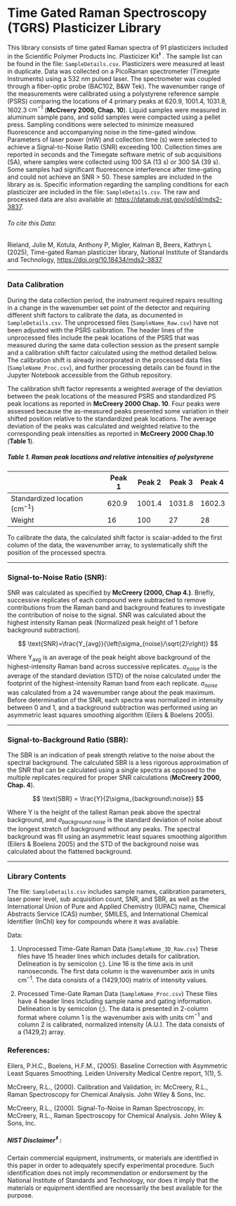 # Time Gated Raman Spectroscopy (TGRS) Plasticizer Library

This library consists of time gated Raman spectra of 91 plasticizers included in the Scientific Polymer Products Inc. Plasticizer Kit<sup>‡ </sup>. The sample list can be found in the file: `SampleDetails.csv`. Plasticizers were measured at least in duplicate. Data was collected on a PicoRaman spectrometer (Timegate Instruments) using a 532 nm pulsed laser. The spectrometer was coupled through a fiber-optic probe (BAC102, B&W Tek). The wavenumber range of the measurements were calibrated using a polystyrene reference sample (PSRS) comparing the locations of 4 primary peaks at 620.9, 1001.4, 1031.8, 1602.3 $\textsf{cm}^{-1}$ (**McCreery 2000, Chap. 10**). Liquid samples were measured in aluminum sample pans, and solid samples were compacted using a pellet press. Sampling conditions were selected to minimize measured fluorescence and accompanying noise in the time-gated window. Parameters of laser power (mW) and collection time (s) were selected to achieve a Signal-to-Noise Ratio (SNR) exceeding 100. Collection times are reported in seconds and the Timegate software metric of sub acquisitions (SA), where samples were collected using 100 SA (13 s) or 300 SA (39 s). Some samples had significant fluorescence interference after time-gating and could not achieve an SNR > 50. These samples are included in the library as is.
Specific information regarding the sampling conditions for each plasticizer are included in the file: `SampleDetails.csv`. The raw and processed data are also available at: https://datapub.nist.gov/od/id/mds2-3837.

###### To cite this Data:

Rieland, Julie M, Kotula, Anthony P, Migler, Kalman B, Beers, Kathryn L (2025), Time-gated Raman plasticizer library, National Institute of Standards and Technology, https://doi.org/10.18434/mds2-3837

----

### Data Calibration

During the data collection period, the instrument required repairs resulting in a change in the wavenumber set point of the detector and requiring different shift factors to calibrate the data, as documented in `SampleDetails.csv`. The unprocessed files (`SampleName_Raw.csv`) have not been adjusted with the PSRS calibration. 
The header lines of the unprocessed files include the peak locations of the PSRS that was measured during the same data collection session as the present sample and a calibration shift factor calculated using the method detailed below. The calibration shift is already incorporated in the processed data files (`SampleName_Proc.csv`), and further processing details can be found in the Jupyter Notebook accessible from the Github repository.

The calibration shift factor represents a weighted average of the deviation between the peak locations of the measured PSRS and standardized PS peak locations as reported in **McCreery 2000 Chap. 10**. Four peaks were assessed because the as-measured peaks presented some variation in their shifted position relative to the standardized peak locations. The average deviation of the peaks was calculated and weighted relative to the  corresponding peak intensities as reported in **McCreery 2000 Chap.10** (**Table 1**).

##### Table 1. Raman peak locations and relative intensities of polystyrene

|                                          | Peak 1 | Peak 2 | Peak 3 | Peak 4 |
| ---------------------------------------- | ------ | ------ | ------ | :----- |
| Standardized location ($\text{cm}^{-1}$) | 620.9  | 1001.4 | 1031.8 | 1602.3 |
| Weight                                   | 16     | 100    | 27     | 28     |

To calibrate the data, the calculated shift factor is scalar-added to the first column of the data, the wavenumber array, to systematically shift the position of the processed spectra.

---

### Signal-to-Noise Ratio (SNR):

SNR was calculated as specified by **McCreery (2000, Chap 4.)**. Briefly, successive replicates of each compound were subtracted to remove contributions from the Raman band and background features to investigate the contribution of noise to the signal. SNR was calculated about the highest intensity Raman peak (Normalized peak height of 1 before background subtraction).

$$
\text{SNR}=\frac{Y_{avg}}{\left(\sigma_{noise}/\sqrt{2}\right)}
$$

Where Y<sub>avg</sub> is an average of the peak height above background of the highest-intensity Raman band across successive replicates. $\sigma_{noise}$ is the average of the standard deviation (STD) of the noise calculated under the footprint of the highest-intensity Raman band from each replicate.  $\sigma_{noise}$  was calculated from a 24 wavenumber range about the peak maximum. Before determination of the SNR, each spectra was normalized in intensity between 0 and 1, and a background subtraction was performed using an asymmetric least squares smoothing algorithm (Eilers & Boelens 2005). 

---

### Signal-to-Background Ratio (SBR):

The SBR is an indication of peak strength relative to the noise about the spectral background. The calculated SBR is a less rigorous approximation of the SNR that can be calculated using a single spectra as opposed to the multiple replicates required for proper SNR calculations (**McCreery 2000, Chap. 4**).

$$
\text{SBR} = \frac{Y}{2\sigma_{background\:noise}}
$$

Where $\text{Y}$ is the height of the tallest Raman peak above the spectral background, and $\sigma_{background\:noise}$ is the standard deviation of noise about the longest stretch of background without any peaks. The spectral background was fit using an asymmetric least squares smoothing algorithm (Eilers & Boelens 2005) and the STD of the background noise was calculated about the flattened background. 

----
### Library Contents

The file: `SampleDetails.csv` includes sample names, calibration parameters, laser power level, sub acquisition count, SNR, and SBR, as well as the International Union of Pure and Applied Chemistry (IUPAC) name, Chemical Abstracts Service (CAS) number, SMILES, and International Chemical Identifier (InChI) key for compounds where it was available. 

Data:
1. Unprocessed Time-Gate Raman Data (`SampleName_3D_Raw.csv`)
	These files have 15 header lines which includes details for calibration. Delineation is by semicolon (;). Line 16 is the time axis in unit nanoseconds. The first data column is the wavenumber axis in units $\textsf{cm}^{-1}$. The data consists of a (1429,100) matrix of intensity values.
	
2. Processed Time-Gate Raman Data (`SampleName_Proc.csv`)
	These files have 4 header lines including sample name and gating information. Delineation is by semicolon (;). The data is presented in 2-column format where column 1 is the wavenumber axis with units $\textsf{cm}^{-1}$ and column 2 is calibrated, normalized intensity (A.U.). The data consists of a (1429,2) array.

### References:

Eilers, P.H.C., Boelens, H.F.M., (2005). Baseline Correction with Asymmetric Least Squares Smoothing. Leiden University Medical Centre report, 1(1), 5.

McCreery, R.L., (2000). Calibration and Validation, in: McCreery, R.L., Raman Spectroscopy for Chemical Analysis. John Wiley & Sons, Inc.

McCreery, R.L., (2000). Signal-To-Noise in Raman Spectroscopy, in: McCreery, R.L., Raman Spectroscopy for Chemical Analysis. John Wiley & Sons, Inc.

##### NIST Disclaimer<sup>‡ </sup>:

Certain commercial equipment, instruments, or materials are identified in this paper in order to adequately specify experimental procedure. Such identification does not imply recommendation or endorsement by the National Institute of Standards and Technology, nor does it imply that the materials or equipment identified are necessarily the best available for the purpose.

